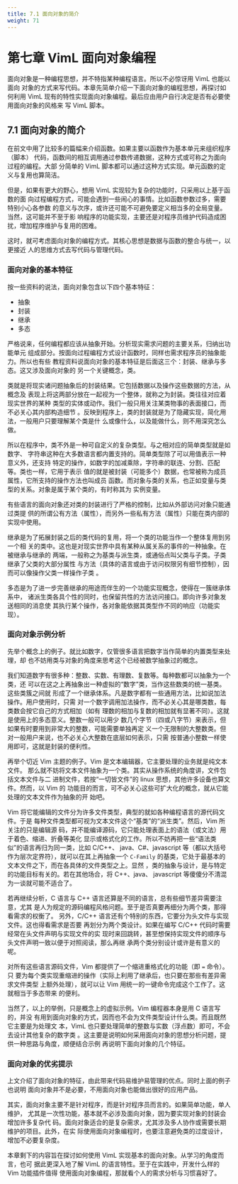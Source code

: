 ```yaml
---
title: 7.1 面向对象的简介
weight: 71
---
```

# 第七章 VimL 面向对象编程

面向对象是一种编程思想，并不特指某种编程语言。所以不必惊讶用 VimL 也能以面向
对象的方式来写代码。本章先简单介绍一下面向对象的编程思想，再探讨如何利用 VimL
现有的特性实现面向对象编程。最后应由用户自行决定是否有必要使用面向对象的风格来
写 VimL 脚本。

## 7.1 面向对象的简介

在前文中用了比较多的篇幅来介绍函数。如果主要以函数作为基本单元来组织程序（脚本）
代码，函数间的相互调用通过参数传递数据，这种方式或可称之为面向过程的编程。大部
分简单的 VimL 脚本都可以通过这种方式实现。单元函数的定义与复用也算简洁。

但是，如果有更大的野心，想用 VimL 实现较为复杂的功能时，只采用以上基于函数的面
向过程编程方式，可能会遇到一些闹心的事情。比如函数参数过多，需要特别小心各参数
的意义与次序，或许还可能不可避免要定义相当多的全局变量。当然，这可能并不至于影
响程序的功能实现，主要还是对程序员维护代码造成困扰，增加程序维护与复用的困难。

这时，就可考虑面向对象的编程方式。其核心思想是数据与函数的整合与统一，以更接近
人的思维方式去写代码与管理代码。

### 面向对象的基本特征

按一些资料的说法，面向对象包含以下四个基本特征：

* 抽象
* 封装
* 继承
* 多态

严格说来，任何编程都应该从抽象开始。分析现实需求问题的主要关系，归纳出功能单元
组成部分。按面向过程编程方式设计函数时，同样也需求程序员的抽象能力。所以也有些
教程资料说面向对象的基本特征是后面这三个：封装、继承与多态。这又涉及面向对象的
另一个关键概念，类。

类就是将现实诸问题抽象后的封装结果。它包括数据以及操作这些数据的方法，从概念及
表现上将这两部分放在一起视为一个整体，就称之为封装。类往往对应着现实世界的某种
类型的实体或动作。我们一般只用关注某类物事的表面接口，而不必关心其内部构造细节
。反映到程序上，类的封装就是为了隐藏实现，简化用法，一般用户只要理解某个类是什
么或像什么，以及能做什么，则不用深究怎么做。

所以在程序中，类不外是一种可自定义的复杂类型。与之相对应的简单类型就是如数字、
字符串这种在大多数语言都内置支持的。简单类型除了可以用值表示一种意义外，还支持
特定的操作，如数字的加减乘除，字符串的联连、分割、匹配等。类也一样，它用于表示
值的就是被封装（可能多个）数据，也常被称为成员属性，它所支持的操作方法也叫成员
函数。而对象与类的关系，也正如变量与类型的关系。对象是属于某个类的，有时称其为
实例变量。

有些语言的面向对象还对类的封装进行了严格的控制，比如从外部访问对象只能通过类提
供的所谓公有方法（属性），而另外一些私有方法（属性）只能在类内部的实现中使用。

继承是为了拓展封装之后的类代码的复用，将一个类的功能当作一个整体复用到另一个相
关的类中。这也是对现实世界中具有某种从属关系的事件的一种抽象。在被继承与继承的
两端，一般称之为基类与派生类，或通俗点叫父类与子类。子类继承了父类的大部分属性
与方法（具体的语言或由于访问权限另有细节控制），因而可以像操作父类一样操作子类
。

多态是为了进一步完善继承的用途而伴生的一个功能实现概念，使得在一簇继承体系中，
诸派生类各具个性的同时，也保留共性的方法访问接口。即向许多对象发送相同的消息使
其执行某个操作，各对象能依据其类型作不同的响应（功能实现）。

### 面向对象示例分析

先举个概念上的例子。就比如数字，仅管很多语言把数字当作简单的内置类型来处理，却
也不妨用类与对象的角度来思考这个已经被数学抽象过的概念。

我们知道数字有很多种：整数、实数、有理数、复数等。每种数都可以抽象为一个类，还
可以在这之上再抽象出一种虚拟的“数字”类，当作这些数类的统一基类。这些类簇之间就
形成了一个继承体系。凡是数字都有一些通用方法，比如说加法操作。用户使用时，只需
对一个数字调用加法操作，而不必关心其是哪类数，每类数会按它自己的方式相加（如有
理数的相加与复数的相加就有显著不同）。这就是使用上的多态意义。整数一般可以用少
数几个字节（四或八字节）来表示，但如果有时要用到非常大的整数，可能需要单独再定
义一个无限制的大整数类。但对一般用户来说，也不必关心大整数在底层如何表示，只需
按普通小整数一样使用即可，这就是封装的便利性。

再举个切近 Vim 主题的例子。Vim 是文本编辑器，它主要处理的业务就是纯文本文件。
那么就不妨将文本文件抽象为一个类。其实从操作系统的角度讲，文件包括文本文件与二
进制文件，若按“一切皆文件”的 linux 思想，其他许多设备也算文件。然而，以 Vim 的
功能目的而言，可不必关心这些可扩大化的概念，就从它能处理的文本文件作为抽象的开
始吧。

Vim 将它能编辑的文件分为许多文件类型，典型的就如各种编程语言的源代码文件。于是
每种文件类型都可视为文本文件这个“基类”的“派生类”。然后，Vim 所关注的只是编辑源
码，并不能编译源码，它只能处理表面上的语法（或文法）用于着色、缩进、折叠等美化
显示或格式化的工作。所以不妨再把一些“语法类似”的语言再归为同一类，比如 C/C++、
java、C#、javascript 等（都以大括号作为层次定界符），就可以在其上再抽象一个
`C-Family` 的基类，它处于最基本的文本文件之下，而在各具体的文件类型之上。显然
，类的抽象与设计，是与特定的功能目标有关的。若在其他场合，将 C++、java、
javascript 等傻傻分不清混为一谈就可能不适合了。

若再继续分析，C 语言与 C++ 语言还算是不同的语言，总有些细节差异需要注意，尤其
是人为规定的源码编程风格问题。至于是否真要再细分为两个类，那得看需求的权衡了。
另外，C/C++ 语言还有个特别的东西，它要分为头文件与实现文件。这也得看需求是否要
再划分为两个类设计。如果在编写 C/C++ 代码时需要经常在头文件声明与实现文件的实
现时来回跳转，甚至想保持实现文件的顺序与头文件声明一致以便于对照阅读，那么再继
承两个类分别设计或许是有意义的呢。

对所有这些语言源码文件，Vim 都提供了一个缩进重格式化的功能（即 `=` 命令）。只
要为每个类实现重缩进的操作（实际上利用了继承后，也只要在那些有差异需求文件类型
上额外处理），就可以让 Vim 用统一的一键命令完成这个工作了。这就相当于多态带来
的便利。

当然了，以上的举例，只是概念上的虚拟示例。Vim 编程器本身是用 C 语言写的，并没
有用到面向对象的方式，因而也不会为文件类型设计什么类。而且既然它主要是为处理文
本，VimL 也只要处理简单的整数与实数（浮点数）即可，不会去设计其他复杂的数字类
。这主要是说明如何采用面向对象的思想分析问题，提供一种思路与角度，顺便结合示例
再说明下面向对象的几个特征。

### 面向对象的优劣提示

上文介绍了面向对象的特征，由此带来代码易维护易管理的优点。同时上面的例子也说明
面向对象并不是必要，不用面向对象也能做出很好的应用产品。

其实，面向对象主要不是针对程序，而是针对程序员而言的。如果简单功能，单人维护，
尤其是一次性功能，基本就不必涉及面向对象，因为要实现对象的封装会增加许多复杂代
码。面向对象适合的是复杂需求，尤其涉及多人协作或需要长期维护的项目。此外，在实
际使用面向对象编程时，也要注意避免类的过度设计，增加不必要复杂度。

本章剩下的内容旨在探讨如何使用 VimL 实现基本的面向对象。从学习的角度而言，也可
据此更深入地了解 VimL 的语言特性。至于在实践中，开发什么样的 Vim 功能插件值得
使用面向对象编程，那就看个人的需求分析与习惯喜好了。
